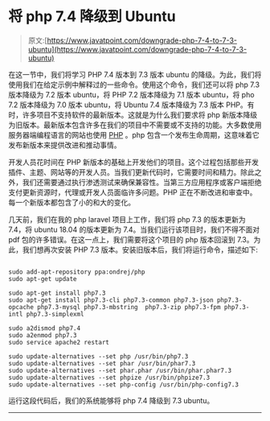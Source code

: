 # 将 php 7.4 降级到 Ubuntu

> 原文:[https://www.javatpoint.com/downgrade-php-7-4-to-7-3-ubuntu](https://www.javatpoint.com/downgrade-php-7-4-to-7-3-ubuntu)

在这一节中，我们将学习 PHP 7.4 版本到 7.3 版本 ubuntu 的降级。为此，我们将使用我们在给定示例中解释过的一些命令。使用这个命令，我们还可以将 php 7.3 版本降级为 7.2 版本 ubuntu，将 PHP 7.2 版本降级为 7.1 版本 ubuntu，将 pho 7.2 版本降级为 7.0 版本 ubuntu，将 Ubuntu 7.4 版本降级为 7.3 版本 PHP。有时，许多项目不支持软件的最新版本。这就是为什么我们要求将 php 新版本降级为旧版本。最新版本包含许多在我们的项目中不需要或不支持的功能。大多数使用服务器端编程语言的网站也使用 [PHP](https://www.javatpoint.com/php-tutorial) 。php 包含一个发布生命周期，这意味着它发布新版本来提供改进和推动事情。

开发人员花时间在 PHP 新版本的基础上开发他们的项目。这个过程包括那些开发插件、主题、网站等的开发人员。当我们更新代码时，它需要时间和精力。除此之外，我们还需要通过执行渗透测试来确保兼容性。当第三方应用程序或客户端拒绝支付更新资源时，代理或开发人员面临许多问题。PHP 正在不断改进和审查中。每一个新版本都包含了小的和大的变化。

几天前，我们在我的 php laravel 项目上工作，我们将 php 7.3 的版本更新为 7.4，将 ubuntu 18.04 的版本更新为 7.4。当我们运行该项目时，我们不得不面对 pdf 包的许多错误。在这一点上，我们需要将这个项目的 php 版本回滚到 7.3。为此，我们想再次安装 PHP 7.3 版本。安装旧版本后，我们将运行命令，描述如下:

```

sudo add-apt-repository ppa:ondrej/php
sudo apt-get update

sudo apt-get install php7.3
sudo apt-get install php7.3-cli php7.3-common php7.3-json php7.3-opcache php7.3-mysql php7.3-mbstring  php7.3-zip php7.3-fpm php7.3-intl php7.3-simplexml

sudo a2dismod php7.4
sudo a2enmod php7.3
sudo service apache2 restart

sudo update-alternatives --set php /usr/bin/php7.3
sudo update-alternatives --set phar /usr/bin/phar7.3
sudo update-alternatives --set phar.phar /usr/bin/phar.phar7.3
sudo update-alternatives --set phpize /usr/bin/phpize7.3
sudo update-alternatives --set php-config /usr/bin/php-config7.3

```

运行这段代码后，我们的系统能够将 php 7.4 降级到 7.3 ubuntu。

* * *